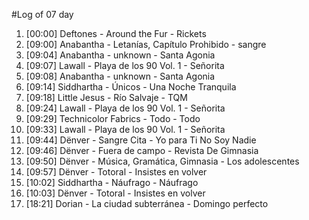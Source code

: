 #Log of 07 day

1. [00:00] Deftones - Around the Fur - Rickets
1. [09:00] Anabantha - Letanías, Capítulo Prohibido - sangre
1. [09:04] Anabantha - unknown - Santa Agonia
1. [09:07] Lawall - Playa de los 90 Vol. 1 - Señorita
1. [09:08] Anabantha - unknown - Santa Agonia
1. [09:14] Siddhartha - Únicos - Una Noche Tranquila
1. [09:18] Little Jesus - Río Salvaje - TQM
1. [09:24] Lawall - Playa de los 90 Vol. 1 - Señorita
1. [09:29] Technicolor Fabrics - Todo - Todo
1. [09:33] Lawall - Playa de los 90 Vol. 1 - Señorita
1. [09:44] Dënver - Sangre Cita - Yo para Ti No Soy Nadie
1. [09:46] Dënver - Fuera de campo - Revista De Gimnasia
1. [09:50] Dënver - Música, Gramática, Gimnasia - Los adolescentes
1. [09:57] Dënver - Totoral - Insistes en volver
1. [10:02] Siddhartha - Náufrago - Náufrago
1. [10:03] Dënver - Totoral - Insistes en volver
1. [18:21] Dorian - La ciudad subterránea - Domingo perfecto
